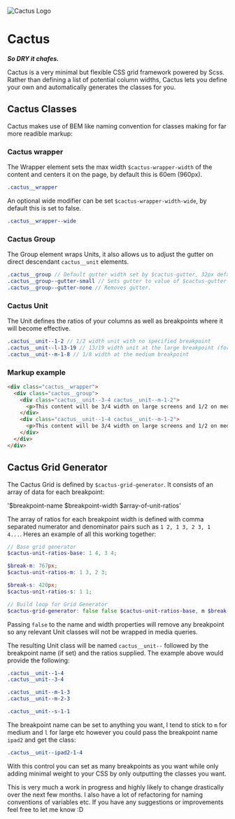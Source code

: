 ![Cactus Logo](http://joedinsdale.co.uk/misc/cactus-logo.png)

# Cactus
_**So DRY it chafes.**_

Cactus is a very minimal but flexible CSS grid framework powered by Scss. Rather than defining a list of potential column widths, Cactus lets you define your own and automatically generates the classes for you.


## Cactus Classes
Cactus makes use of BEM like naming convention for classes making for far more readible markup:

### Cactus wrapper
The Wrapper element sets the max width `$cactus-wrapper-width` of the content and centers it on the page, by default this is 60em (960px).

``` scss
.cactus__wrapper
```

An optional wide modifier can be set `$cactus-wrapper-width-wide`, by default this is set to false.

``` scss
.cactus__wrapper--wide
```

### Cactus Group
The Group element wraps Units, it also allows us to adjust the gutter on direct descendant `cactus__unit` elements.

``` scss
.cactus__group // Default gutter width set by $cactus-gutter, 32px default.
.cactus__group--gutter-small // Sets gutter to value of $cactus-gutter-small, 8px default.
.cactus__group--gutter-none // Removes gutter.
```

### Cactus Unit
The Unit defines the ratios of your columns as well as breakpoints where it will become effective.

``` scss
.cactus__unit--1-2 // 1/2 width unit with no specified breakpoint
.cactus__unit--l-13-19 // 13/19 width unit at the large breakpoint (for some insane layouts)
.cactus__unit--m-1-8 // 1/8 width at the medium breakpoint
```

### Markup example

``` html
<div class="cactus__wrapper">
  <div class="cactus__group">
    <div class="cactus__unit--3-4 cactus__unit--m-1-2">
      <p>This content will be 3/4 width on large screens and 1/2 on medium screens.</p>
    </div>
    <div class="cactus__unit--1-4 cactus__unit--m-1-2">
      <p>This content will be 3/4 width on large screens and 1/2 on medium screens.</p>
    </div>
  </div>
</div>
```

## Cactus Grid Generator
The Cactus Grid is defined by `$cactus-grid-generator`. It consists of an array of data for each breakpoint:

'$breakpoint-name $breakpoint-width $array-of-unit-ratios'

The array of ratios for each breakpoint width is defined with comma separated numerator and denominator pairs such as `1 2, 1 3, 2 3, 1 4...`. Heres an example of all this working together:

``` scss
// Base grid generator
$cactus-unit-ratios-base: 1 4, 3 4;

$break-m: 767px;
$cactus-unit-ratios-m: 1 3, 2 3;

$break-s: 420px;
$cactus-unit-ratios-s: 1 1;

// Build loop for Grid Generator
$cactus-grid-generator: false false $cactus-unit-ratios-base, m $break-m $cactus-unit-ratios-m, s $break-s $cactus-unit-ratios-s;
```

Passing `false` to the name and width properties will remove any breakpoint so any relevant Unit classes will not be wrapped in media queries.

The resulting Unit class will be named `cactus__unit--` followed by the breakpoint name (if set) and the ratios supplied. The example above would provide the following:

``` scss
.cactus__unit--1-4
.cactus__unit--3-4

.cactus__unit--m-1-3
.cactus__unit--m-2-3

.cactus__unit--s-1-1
```

The breakpoint name can be set to anything you want, I tend to stick to `m` for medium and `l` for large etc however you could pass the breakpoint name `ipad2` and get the class:

``` scss
.cactus__unit--ipad2-1-4
```

With this control you can set as many breakpoints as you want while only adding minimal weight to your CSS by only outputting the classes you want.


This is very much a work in progress and highly likely to change drastically over the next few months. I also have a lot of refactoring for naming conventions of variables etc. If you have any suggestions or improvements feel free to let me know :D
